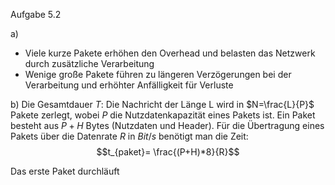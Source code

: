 Aufgabe 5.2

a)
- Viele kurze Pakete erhöhen den Overhead und belasten das Netzwerk durch zusätzliche Verarbeitung
- Wenige große Pakete führen zu längeren Verzögerungen bei der Verarbeitung und erhöhter Anfälligkeit für Verluste

b)
Die Gesamtdauer $T$:
Die Nachricht der Länge L wird in $N=\frac{L}{P}$ Pakete zerlegt, wobei $P$ die Nutzdatenkapazität eines Pakets ist.
Ein Paket besteht aus $P+H$ Bytes (Nutzdaten und Header). Für die Übertragung eines Pakets über die Datenrate $R$ in $Bit/s$ benötigt man die Zeit:
$$t_{paket}= \frac{(P+H)*8}{R}$$

Das erste Paket durchläuft 
